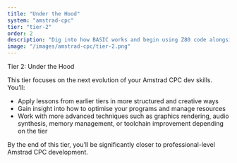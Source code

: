 ```yaml
---
title: "Under the Hood"
system: "amstrad-cpc"
tier: "tier-2"
order: 2
description: "Dig into how BASIC works and begin using Z80 code alongside it. A hybrid tier for hybrid learners."
image: "/images/amstrad-cpc/tier-2.png"
---
```


Tier 2: Under the Hood

This tier focuses on the next evolution of your Amstrad CPC dev skills.
You’ll:
- Apply lessons from earlier tiers in more structured and creative ways
- Gain insight into how to optimise your programs and manage resources
- Work with more advanced techniques such as graphics rendering, audio synthesis,
  memory management, or toolchain improvement depending on the tier

By the end of this tier, you’ll be significantly closer to professional-level Amstrad CPC development.
